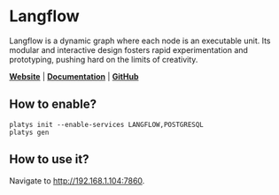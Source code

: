 # Langflow

Langflow is a dynamic graph where each node is an executable unit. Its modular and interactive design fosters rapid experimentation and prototyping, pushing hard on the limits of creativity. 

**[Website](https://www.langflow.org/)** | **[Documentation](https://docs.langflow.org/)** | **[GitHub](https://github.com/langflow-ai/langflow)**

## How to enable?

```
platys init --enable-services LANGFLOW,POSTGRESQL
platys gen
```

## How to use it?

Navigate to <http://192.168.1.104:7860>.
